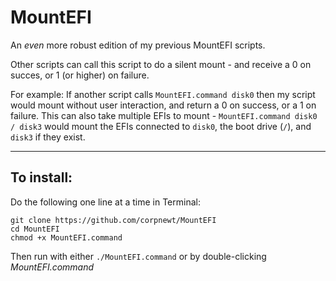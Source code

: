 # MountEFI

An *even* more robust edition of my previous MountEFI scripts.

Other scripts can call this script to do a silent mount - and receive a 0 on succes, or 1 (or higher) on failure.

For example:  If another script calls `MountEFI.command disk0` then my script would mount without user interaction, and return a 0 on success, or a 1 on failure.  This can also take multiple EFIs to mount - `MountEFI.command disk0 / disk3` would mount the EFIs connected to `disk0`, the boot drive (`/`), and `disk3` if they exist.

***

## To install:

Do the following one line at a time in Terminal:

    git clone https://github.com/corpnewt/MountEFI
    cd MountEFI
    chmod +x MountEFI.command
    
Then run with either `./MountEFI.command` or by double-clicking *MountEFI.command*
